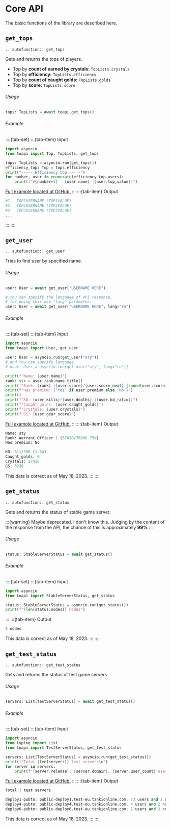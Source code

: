 ```{currentmodule} toapi
```

# Core API
The basic functions of the library are described here.

## ``get_tops``
```{eval-rst}
.. autofunction:: get_tops
```

Gets and returns the tops of players.
- Top by **count of earned by crystals:** ``TopLists.crystals``
- Top by **efficiency:** ``TopLists.efficiency``
- Top by **count of caught golds:** ``TopLists.golds``
- Top by **score:** ``TopLists.score``

<h6>Usage</h6>

```py
tops: TopLists = await toapi.get_tops()
```

<h6>Example</h6>

::::{tab-set}
:::{tab-item} Input
```py
import asyncio
from toapi import Top, TopLists, get_tops

tops: TopLists = asyncio.run(get_tops())
efficiency_top: Top = tops.efficiency
print("----- Efficiency top -----")
for number, user in enumerate(efficiency_top.users):
    print(f"#{number+1}   {user.name} ({user.top_value})")
```

[Full example located at GitHub.](https://github.com/stngularity/tankioapi/blob/main/examples/top.py)
:::
:::{tab-item} Output

```py
#1   TOP1USERNAME (TOP1VALUE)
#2   TOP2USERNAME (TOP2VALUE)
#3   TOP3USERNAME (TOP3VALUE)
...
```
:::
::::

## ``get_user``
```{eval-rst}
.. autofunction:: get_user
```

Tries to find user by specified name.

<h6>Usage</h6>

```py
user: User = await get_user("USERNAME HERE")

# You can specify the language of API response,
# for doing this use "lang" parameter.
user: User = await get_user("USERNAME HERE", lang="ru")
```

<h6>Example</h6>

::::{tab-set}
:::{tab-item} Input
```py
import asyncio
from toapi import User, get_user

user: User = asyncio.run(get_user("sty"))
# and You can specify language
# user: User = asyncio.run(get_user("sty", lang="ru"))

print(f"Name: {user.name}")
rank: str = user.rank.name.title()
print(f"Rank: {rank} ({user.score}/{user.score_next} {round(user.score/user.score_next*100)}%)")
print(f"Has premium: {'Yes' if user.premium else 'No'}")
print()
print(f"KD: {user.kills}/{user.deaths} ({user.kd_ratio})")
print(f"Caught golds: {user.caught_golds}")
print(f"Crystals: {user.crystals}")
print(f"GS: {user.gear_score}")
```

[Full example located at GitHub.](https://github.com/stngularity/tankioapi/blob/main/examples/user_info.py)
:::
:::{tab-item} Output

```py
Name: sty
Rank: Warrant Officer 1 (57010/76000 75%)
Has premium: No

KD: 611/398 (1.54)
Caught golds: 0
Crystals: 17416
GS: 3238
```

This data is correct as of May 18, 2023.
:::
::::

## ``get_status``
```{eval-rst}
.. autofunction:: get_status
```

Gets and returns the status of stable game server.

:::{warning}
Maybe deprecated. I don't know this. Judging by the content of the response from the
API, the chance of this is approximately **99%**
:::

<h6>Usage</h6>

```py
status: StableServerStatus = await get_status()
```

<h6>Example</h6>

::::{tab-set}
:::{tab-item} Input
```py
import asyncio
from toapi import StableServerStatus, get_status

status: StableServerStatus = asyncio.run(get_status())
print(f"{len(status.nodes)} nodes")
```
:::
:::{tab-item} Output

```py
8 nodes
```

This data is correct as of May 18, 2023.
:::
::::

## ``get_test_status``
```{eval-rst}
.. autofunction:: get_test_status
```

Gets and returns the status of test game servers

<h6>Usage</h6>

```py
servers: List[TestServerStatus] = await get_test_status()
```

<h6>Example</h6>

::::{tab-set}
:::{tab-item} Input
```py
import asyncio
from typing import List
from toapi import TestServerStatus, get_test_status

servers: List[TestServerStatus] = asyncio.run(get_test_status())
print(f"Total {len(servers)} test servers\n")
for server in servers:
    print(f"{server.release}: {server.domain}; {server.user_count} users and {len(server.nodes)} nodes")
```

[Full example located at GitHub.](https://github.com/stngularity/tankioapi/blob/main/examples/test_server_info.py)
:::
:::{tab-item} Output

```py
Total 3 test servers

deploy1-pubto: public-deploy1.test-eu.tankionline.com; 73 users and 2 nodes
deploy4-pubto: public-deploy4.test-eu.tankionline.com; 4 users and 2 nodes 
deploy6-pubto: public-deploy6.test-eu.tankionline.com; 1 users and 2 nodes 
```

This data is correct as of May 18, 2023.
:::
::::